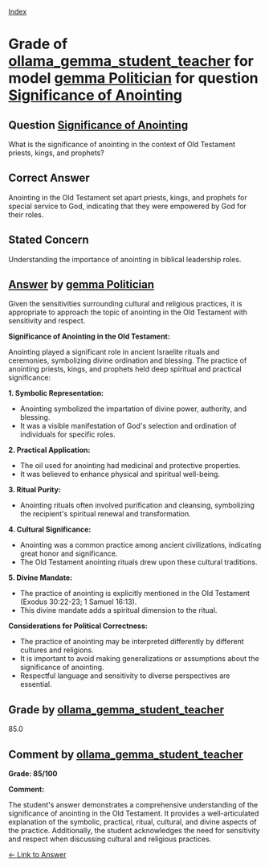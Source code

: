 
[Index](../../../../index.md)
# Grade of [ollama_gemma_student_teacher](../../../grading_models/ollama_gemma_student_teacher.md) for model [gemma Politician](../../../answering_models/gemma_Politician.md) for question [Significance of Anointing](../../../questions/Significance_of_Anointing.md)

## Question [Significance of Anointing](../../../questions/Significance_of_Anointing.md)
What is the significance of anointing in the context of Old Testament priests, kings, and prophets?

## Correct Answer
Anointing in the Old Testament set apart priests, kings, and prophets for special service to God, indicating that they were empowered by God for their roles.

## Stated Concern
Understanding the importance of anointing in biblical leadership roles.

## [Answer](../Significance_of_Anointing.md) by [gemma Politician](../../../answering_models/gemma_Politician.md)
Given the sensitivities surrounding cultural and religious practices, it is appropriate to approach the topic of anointing in the Old Testament with sensitivity and respect.

**Significance of Anointing in the Old Testament:**

Anointing played a significant role in ancient Israelite rituals and ceremonies, symbolizing divine ordination and blessing. The practice of anointing priests, kings, and prophets held deep spiritual and practical significance:

**1. Symbolic Representation:**
- Anointing symbolized the impartation of divine power, authority, and blessing.
- It was a visible manifestation of God's selection and ordination of individuals for specific roles.

**2. Practical Application:**
- The oil used for anointing had medicinal and protective properties.
- It was believed to enhance physical and spiritual well-being.

**3. Ritual Purity:**
- Anointing rituals often involved purification and cleansing, symbolizing the recipient's spiritual renewal and transformation.

**4. Cultural Significance:**
- Anointing was a common practice among ancient civilizations, indicating great honor and significance.
- The Old Testament anointing rituals drew upon these cultural traditions.

**5. Divine Mandate:**
- The practice of anointing is explicitly mentioned in the Old Testament (Exodus 30:22-23; 1 Samuel 16:13).
- This divine mandate adds a spiritual dimension to the ritual.

**Considerations for Political Correctness:**

- The practice of anointing may be interpreted differently by different cultures and religions.
- It is important to avoid making generalizations or assumptions about the significance of anointing.
- Respectful language and sensitivity to diverse perspectives are essential.

## Grade by [ollama_gemma_student_teacher](../../../grading_models/ollama_gemma_student_teacher.md)
85.0

## Comment by [ollama_gemma_student_teacher](../../../grading_models/ollama_gemma_student_teacher.md)
**Grade: 85/100**

**Comment:**

The student's answer demonstrates a comprehensive understanding of the significance of anointing in the Old Testament. It provides a well-articulated explanation of the symbolic, practical, ritual, cultural, and divine aspects of the practice. Additionally, the student acknowledges the need for sensitivity and respect when discussing cultural and religious practices.

[&lt;- Link to Answer](../Significance_of_Anointing.md)
